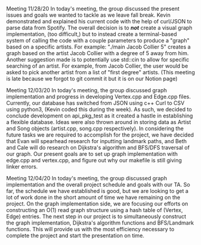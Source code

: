 Meeting 11/28/20
In today's meeting, the group discussed the present issues and goals we wanted to tackle as we leave fall break. Kevin demonstrated and explained his current code with the help of curl/JSON to parse data from Spotify. The overall decision is to ***not*** create a visual graph implementation, (too difficult,) but to instead create a terminal-based system of calling the code with a couple parameters to produce a "graph" based on a specific artists. For example: "./main Jacob Collier 5" creates a graph based on the artist Jacob Collier with a degree of 5 away from him. Another suggestion made is to potentially use std::cin to allow for specific searching of an artist. For example, from Jacob Collier, the user would be asked to pick another artist from a list of "first degree" artists.
(This meeting is late because we forgot to git commit it but it is on our Notion page)

Meeting 12/03/20
In today's meeting, the group discussed graph implementation and progress in developing Vertex.cpp and Edge.cpp files. Currently, our database has switched from JSON using c++ Curl to CSV using python3, (Kevin coded this during the week). As such, we decided to conclude development on api_pkg_test as it created a hastle in establishing a flexible database. Ideas were also thrown around in storing data as Artist and Song objects (artist.cpp, song.cpp respectively). In considering the future tasks we are required to accomplish for the project, we have decided that Evan will spearhead research for inputting landmark paths, and Beth and Cale will do research on Dijkstra's algorithm and BFS/DFS traversal of our graph. Our present goals are to set up graph implementation with edge.cpp and vertex.cpp, and figure out why our makefile is still giving linker errors. 

Meeting 12/04/20
In today's meeting, the group discussed graph implementation and the overall project schedule and goals with our TA. So far, the schedule we have established is good, but we are looking to get a lot of work done in the short amount of time we have remaining on the project. On the graph implementation side, we are focusing our efforts on constructing an O(1) read graph structure using a hash table of (Vertex, Edge) entries. The next step in our project is to simultaneously construct the graph implementation, Dijkstra's algorithm functions and BFS/Landmark functions. This will provide us with the most efficiency necessary to complete the project and start the presentation on time.

